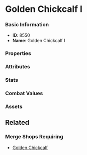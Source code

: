 # Golden Chickcalf I

<no description available>

### Basic Information

- **ID**: 8550
- **Name**: Golden Chickcalf I

### Properties


### Attributes


### Stats


### Combat Values


### Assets


## Related

### Merge Shops Requiring

- [Golden Chickcalf](../merge-shops/129-golden-chickcalf.md)


